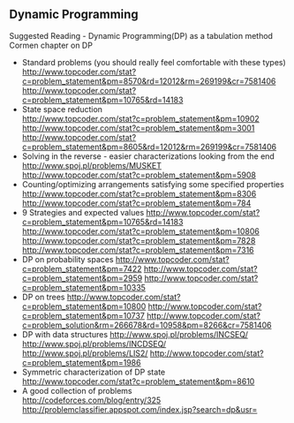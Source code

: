 ## Dynamic Programming
Suggested Reading - Dynamic Programming(DP) as a tabulation method
Cormen chapter on DP
- Standard problems (you should really feel comfortable with these types)  
http://www.topcoder.com/stat?c=problem_statement&pm=8570&rd=12012&rm=269199&cr=7581406  
http://www.topcoder.com/stat?c=problem_statement&pm=10765&rd=14183  
- State space reduction  
http://www.topcoder.com/stat?c=problem_statement&pm=10902  
http://www.topcoder.com/stat?c=problem_statement&pm=3001  
http://www.topcoder.com/stat?c=problem_statement&pm=8605&rd=12012&rm=269199&cr=7581406  
- Solving in the reverse - easier characterizations looking from the end  
http://www.spoj.pl/problems/MUSKET  
http://www.topcoder.com/stat?c=problem_statement&pm=5908  
- Counting/optimizing arrangements satisfying some specified properties
http://www.topcoder.com/stat?c=problem_statement&pm=8306
http://www.topcoder.com/stat?c=problem_statement&pm=784
- 9 Strategies and expected values
http://www.topcoder.com/stat?c=problem_statement&pm=10765&rd=14183
http://www.topcoder.com/stat?c=problem_statement&pm=10806
http://www.topcoder.com/stat?c=problem_statement&pm=7828
http://www.topcoder.com/stat?c=problem_statement&pm=7316
- DP on probability spaces
http://www.topcoder.com/stat?c=problem_statement&pm=7422
http://www.topcoder.com/stat?c=problem_statement&pm=2959
http://www.topcoder.com/stat?c=problem_statement&pm=10335
- DP on trees
http://www.topcoder.com/stat?c=problem_statement&pm=10800
http://www.topcoder.com/stat?c=problem_statement&pm=10737
http://www.topcoder.com/stat?c=problem_solution&rm=266678&rd=10958&pm=8266&cr=7581406
- DP with data structures
http://www.spoj.pl/problems/INCSEQ/
http://www.spoj.pl/problems/INCDSEQ/
http://www.spoj.pl/problems/LIS2/
http://www.topcoder.com/stat?c=problem_statement&pm=1986
- Symmetric characterization of DP state  
http://www.topcoder.com/stat?c=problem_statement&pm=8610
- A good collection of problems  
http://codeforces.com/blog/entry/325  
http://problemclassifier.appspot.com/index.jsp?search=dp&usr=  
